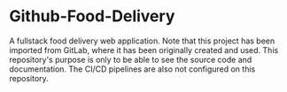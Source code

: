 # Github-Food-Delivery
A fullstack food delivery web application.
Note that this project has been imported from GitLab, where it has been originally created and used. This repository's purpose is only to be able to see 
the source code and documentation. The CI/CD pipelines are also not configured on this repository.
